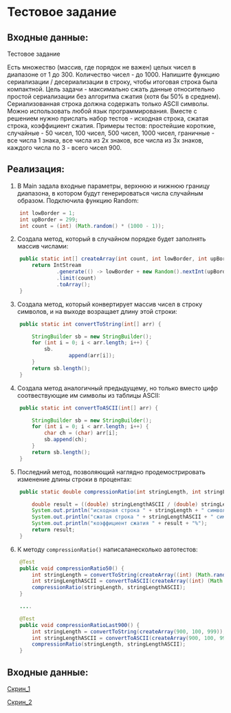 # Тестовое задание

## Входные данные:
Тестовое задание

Есть множество (массив, где порядок не важен) целых чисел в диапазоне от 1 до 300. 
Количество чисел - до 1000. Напишите функцию сериализации / десериализации в строку, чтобы итоговая строка была компактной.
Цель задачи - максимально сжать данные относительно простой сериализации без алгоритма сжатия (хотя бы 50% в среднем). 
Сериализованная строка должна содержать только ASCII символы. Можно использовать любой язык программирования.
Вместе с решением нужно прислать набор тестов  - исходная строка, сжатая строка, коэффициент сжатия.
Примеры тестов: простейшие короткие, случайные - 50 чисел, 100 чисел, 500 чисел, 1000 чисел, граничные - все числа 1 знака, все числа из 2х знаков, все числа из 3х знаков, каждого числа по 3 - всего чисел 900.


## Реализация:

1. В Main задала входные параметры, верхнюю и нижнюю границу диапазона, в котором будут генерироваться числа случайным образом. Подключила функцию Random:
```java
    int lowBorder = 1;
    int upBorder = 299;
    int count = (int) (Math.random() * (1000 - 1));
```
2. Создала метод, который в случайном порядке будет заполнять массив числами:
```java
    public static int[] createArray(int count, int lowBorder, int upBorder) {
        return IntStream
                .generate(() -> lowBorder + new Random().nextInt(upBorder - lowBorder + 1))
                .limit(count)
                .toArray();
    }
```
3. Создала метод, который конвертирует массив чисел в строку символов, и на выходе возращает длину этой строки:
```java
    public static int convertToString(int[] arr) {

        StringBuilder sb = new StringBuilder();
        for (int i = 0; i < arr.length; i++) {
            sb.
                    append(arr[i]);
        }
        return sb.length();
    }
```
4. Создала метод аналогичный предыдущему, но только вместо цифр соотвествующие им символы из таблицы ASCII:
```java
    public static int convertToASCII(int[] arr) {

        StringBuilder sb = new StringBuilder();
        for (int i = 0; i < arr.length; i++) {
            char ch = (char) arr[i];
            sb.append(ch);
        }
        return sb.length();
    }
```
5. Последний метод, позволяющий наглядно продемострировать изменение длины строки в процентах:
```java
    public static double compressionRatio(int stringLength, int stringLengthASCII) {

        double result = ((double) stringLengthASCII / (double) stringLength) * 100;
        System.out.println("исходная строка " + stringLength + " символов");
        System.out.println("сжатая строка " + stringLengthASCII + " символов");
        System.out.println("коэффициент сжатия " + result + "%");
        return result;
    }
```
6. К методу `compressionRatio()` написаланесколько автотестов:
```java
    @Test
    public void compressionRatio50() {
        int stringLength = convertToString(createArray((int) (Math.random() * (1000 - 1)), 1, 50));
        int stringLengthASCII = convertToASCII(createArray((int) (Math.random() * (1000 - 1)), 1, 50));
        compressionRatio(stringLength, stringLengthASCII);
    }

    ....

    @Test
    public void compressionRatioLast900() {
        int stringLength = convertToString(createArray(900, 100, 999));
        int stringLengthASCII = convertToASCII(createArray(900, 100, 999));
        compressionRatio(stringLength, stringLengthASCII);
    }
```
## Входные данные:

[Скрин_1](https://github.com/alisasuslova/TestTaskJava/blob/main/res_1.JPG)

[Скрин_2](https://github.com/alisasuslova/TestTaskJava/blob/main/res_2.JPG)

